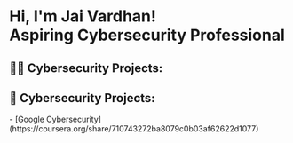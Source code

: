 <h1>Hi, I'm Jai Vardhan!<br>Aspiring Cybersecurity Professional</h1> 

<h2>👨‍💻 Cybersecurity Projects:</h2>
<h2>📄 Cybersecurity Projects:</h2>
- [Google Cybersecurity](https://coursera.org/share/710743272ba8079c0b03af62622d1077)

<!--
**Jaivardhan55/Jaivardhan55** is a ✨ _special_ ✨ repository because its `README.md` (this file) appears on your GitHub profile.

Here are some ideas to get you started:

- 🔭 I’m currently working on ...
- 🌱 I’m currently learning ...
- 👯 I’m looking to collaborate on ...
- 🤔 I’m looking for help with ...
- 💬 Ask me about ...
- 📫 How to reach me: ...
- 😄 Pronouns: ...
- ⚡ Fun fact: ...
-->
